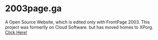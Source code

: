 # 2003page.ga
A Open Source Website, which is edited only with FrontPage 2003. This project was formerlly on Cloud Software. but has moved homes to XPorg.
[Click Here!](http://2003page.ga)
